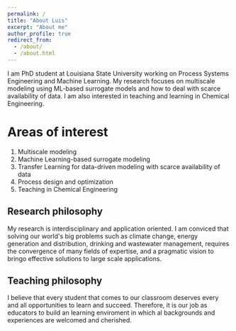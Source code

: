 ```yaml
---
permalink: /
title: "About Luis"
excerpt: "About me"
author_profile: true
redirect_from: 
  - /about/
  - /about.html
---
```


I am PhD student at Louisiana State University working on Process Systems Engineering and Machine Learning. My research focuses on multiscale modeling using ML-based surrogate models and how to deal with scarce availability of data. I am also interested in teaching and learning in Chemical Engineering.

Areas of interest
======
1. Multiscale modeling
2. Machine Learning-based surrogate modeling
3. Transfer Learning for data-driven modeling with scarce availability of data
4. Process design and optimization
5. Teaching in Chemical Engineering

Research philosophy
------
My research is interdisciplinary and application oriented. I am conviced that solving our world's big problems such as climate change, energy generation and distribution, drinking and wastewater management, requires the convergence of many fields of expertise, and a pragmatic vision to bringo effective solutions to large scale applications.

Teaching philosophy
------
I believe that every student that comes to our classroom deserves every and all opportunities to learn and succeed. Therefore, it is our job as educators to build an learning enviroment in which al backgrounds and experiences are welcomed and cherished. 


